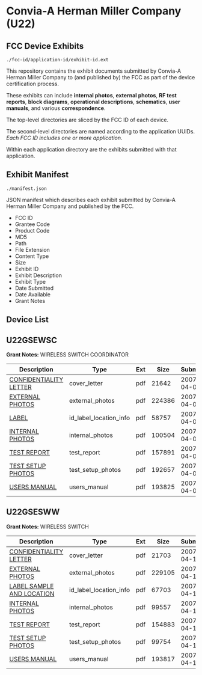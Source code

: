 # Convia-A Herman Miller Company (U22)
## FCC Device Exhibits

```
./fcc-id/application-id/exhibit-id.ext
```

This repository contains the exhibit documents submitted by Convia-A Herman Miller Company to (and published by) the FCC as part of the device certification process.

These exhibits can include **internal photos**, **external photos**, **RF test reports**, **block diagrams**, **operational descriptions**, **schematics**, **user manuals**, and various **correspondence**.

The top-level directories are sliced by the FCC ID of each device.

The second-level directories are named according to the application UUIDs. *Each FCC ID includes one or more application.*

Within each application directory are the exhibits submitted with that application. 

## Exhibit Manifest

```
./manifest.json
```

JSON manifest which describes each exhibit submitted by Convia-A Herman Miller Company and published by the FCC.

- FCC ID
- Grantee Code
- Product Code
- MD5
- Path
- File Extension
- Content Type
- Size
- Exhibit ID
- Exhibit Description
- Exhibit Type
- Date Submitted
- Date Available
- Grant Notes

## Device List
## U22GSEWSC
**Grant Notes:** WIRELESS SWITCH COORDINATOR

| Description | Type | Ext | Size | Submitted | Available |
| ----------- | ---- | --- | ---- | --------- | --------- |
| [CONFIDENTIALITY LETTER](U22GSEWSC/e994479e6c002d9526fde090f4aa70c7/776606.pdf) | cover_letter | pdf | 21642 | 2007-04-04 | 2007-04-05 |
| [EXTERNAL PHOTOS](U22GSEWSC/e994479e6c002d9526fde090f4aa70c7/776607.pdf) | external_photos | pdf | 224386 | 2007-04-04 | 2007-04-05 |
| [LABEL](U22GSEWSC/e994479e6c002d9526fde090f4aa70c7/776609.pdf) | id_label_location_info | pdf | 58757 | 2007-04-04 | 2007-04-05 |
| [INTERNAL PHOTOS](U22GSEWSC/e994479e6c002d9526fde090f4aa70c7/776608.pdf) | internal_photos | pdf | 100504 | 2007-04-04 | 2007-04-05 |
| [TEST REPORT](U22GSEWSC/e994479e6c002d9526fde090f4aa70c7/776605.pdf) | test_report | pdf | 157891 | 2007-04-04 | 2007-04-05 |
| [TEST SETUP PHOTOS](U22GSEWSC/e994479e6c002d9526fde090f4aa70c7/776611.pdf) | test_setup_photos | pdf | 192657 | 2007-04-04 | 2007-04-05 |
| [USERS MANUAL](U22GSEWSC/e994479e6c002d9526fde090f4aa70c7/776610.pdf) | users_manual | pdf | 193825 | 2007-04-04 | 2007-04-05 |
## U22GSESWW
**Grant Notes:** WIRELESS SWITCH

| Description | Type | Ext | Size | Submitted | Available |
| ----------- | ---- | --- | ---- | --------- | --------- |
| [CONFIDENTIALITY LETTER](U22GSESWW/c07e4eaeb5f0a7bf017cc9f389bd6c9e/780841.pdf) | cover_letter | pdf | 21703 | 2007-04-16 | 2007-04-17 |
| [EXTERNAL PHOTOS](U22GSESWW/c07e4eaeb5f0a7bf017cc9f389bd6c9e/780842.pdf) | external_photos | pdf | 229105 | 2007-04-16 | 2007-04-17 |
| [LABEL SAMPLE AND LOCATION](U22GSESWW/c07e4eaeb5f0a7bf017cc9f389bd6c9e/780844.pdf) | id_label_location_info | pdf | 67703 | 2007-04-16 | 2007-04-17 |
| [INTERNAL PHOTOS](U22GSESWW/c07e4eaeb5f0a7bf017cc9f389bd6c9e/780843.pdf) | internal_photos | pdf | 99557 | 2007-04-16 | 2007-04-17 |
| [TEST REPORT](U22GSESWW/c07e4eaeb5f0a7bf017cc9f389bd6c9e/780840.pdf) | test_report | pdf | 154883 | 2007-04-16 | 2007-04-17 |
| [TEST SETUP PHOTOS](U22GSESWW/c07e4eaeb5f0a7bf017cc9f389bd6c9e/780846.pdf) | test_setup_photos | pdf | 99754 | 2007-04-16 | 2007-04-17 |
| [USERS MANUAL](U22GSESWW/c07e4eaeb5f0a7bf017cc9f389bd6c9e/780845.pdf) | users_manual | pdf | 193817 | 2007-04-16 | 2007-04-17 |
